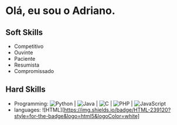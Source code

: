 # Olá, eu sou o Adriano. 

## Soft Skills 

- Competitivo
- Ouvinte
- Paciente
- Resumista
- Compromissado

## Hard Skills

- Programming: ![Python](https://img.shields.io/badge/Python-3776AB?style=for-the-badge&logo=python&logoColor=white) | ![Java](https://img.shields.io/badge/Java-ED8B00?style=for-the-badge&logo=java&logoColor=white) | ![C](https://img.shields.io/badge/C-00599C?style=for-the-badge&logo=c&logoColor=white) | ![PHP](https://img.shields.io/badge/PHP-777BB4?style=for-the-badge&logo=php&logoColor=white) | ![JavaScript](https://img.shields.io/badge/JavaScript-323330?style=for-the-badge&logo=javascript&logoColor=F7DF1E)
- languages: ![HTML][https://img.shields.io/badge/HTML-239120?style=for-the-badge&logo=html5&logoColor=white]
